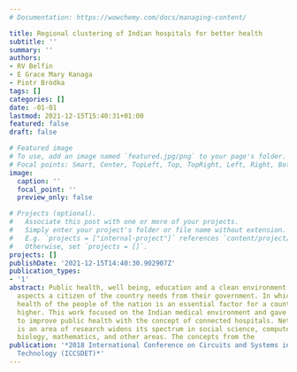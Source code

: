 ```yaml
---
# Documentation: https://wowchemy.com/docs/managing-content/

title: Regional clustering of Indian hospitals for better health
subtitle: ''
summary: ''
authors:
- RV Belfin
- E Grace Mary Kanaga
- Piotr Bródka
tags: []
categories: []
date: -01-01
lastmod: 2021-12-15T15:40:31+01:00
featured: false
draft: false

# Featured image
# To use, add an image named `featured.jpg/png` to your page's folder.
# Focal points: Smart, Center, TopLeft, Top, TopRight, Left, Right, BottomLeft, Bottom, BottomRight.
image:
  caption: ''
  focal_point: ''
  preview_only: false

# Projects (optional).
#   Associate this post with one or more of your projects.
#   Simply enter your project's folder or file name without extension.
#   E.g. `projects = ["internal-project"]` references `content/project/deep-learning/index.md`.
#   Otherwise, set `projects = []`.
projects: []
publishDate: '2021-12-15T14:40:30.902907Z'
publication_types:
- '1'
abstract: Public health, well being, education and a clean environment are the essential
  aspects a citizen of the country needs from their government. In which, the Public
  health of the people of the nation is an essential factor for a country to grow
  higher. This work focused on the Indian medical environment and gave the insight
  to improve public health with the concept of connected hospitals. Network science
  is an area of research widens its spectrum in social science, computer science,
  biology, mathematics, and other areas. The concepts from the
publication: '*2018 International Conference on Circuits and Systems in Digital Enterprise
  Technology (ICCSDET)*'
---
```

